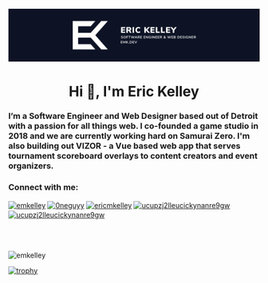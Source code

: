 [![Eric Kelley - Header Banner](https://github.com/emkelley/emkelley/raw/master/assets/banner.svg)](https://emk.dev)
<h1 align="center">Hi 👋, I'm Eric Kelley</h1>
<h3 align="left">I’m a Software Engineer and Web Designer based out of Detroit with a passion for all things web. I co-founded a game studio in 2018 and we are currently working hard on Samurai Zero. I'm also building out VIZOR - a Vue based web app that serves tournament scoreboard overlays to content creators and event organizers.</h3>


<h3 align="left">Connect with me:</h3>
<p align="left">
<a href="https://codepen.io/emkelley" target="blank"><img align="center" src="https://raw.githubusercontent.com/rahuldkjain/github-profile-readme-generator/master/src/images/icons/Social/codepen.svg" alt="emkelley" height="30" width="40" /></a>
<a href="https://twitter.com/0neguyy" target="blank"><img align="center" src="https://raw.githubusercontent.com/rahuldkjain/github-profile-readme-generator/master/src/images/icons/Social/twitter.svg" alt="0neguyy" height="30" width="40" /></a>
<a href="https://linkedin.com/in/ericmkelley" target="blank"><img align="center" src="https://raw.githubusercontent.com/rahuldkjain/github-profile-readme-generator/master/src/images/icons/Social/linked-in-alt.svg" alt="ericmkelley" height="30" width="40" /></a>
<a href="https://www.youtube.com/c/0NEGUY" target="blank"><img align="center" src="https://raw.githubusercontent.com/rahuldkjain/github-profile-readme-generator/master/src/images/icons/Social/youtube.svg" alt="ucupzj2lleucickynanre9gw" height="30" width="40" /></a>
  <a href="https://www.youtube.com/channel/UC7qAF5bPbc2YRlPL0goWCwA" target="blank"><img align="center" src="https://raw.githubusercontent.com/rahuldkjain/github-profile-readme-generator/master/src/images/icons/Social/youtube.svg" alt="ucupzj2lleucickynanre9gw" height="30" width="40" /></a>
</p>
<br/>

<br/>
<p><img align="center" src="https://github-readme-streak-stats.herokuapp.com/?user=emkelley&theme=dark" alt="emkelley" /></p>

[![trophy](https://github-profile-trophy.vercel.app/?username=emkelley)](https://github.com/ryo-ma/github-profile-trophy)
